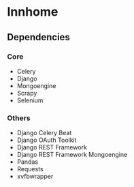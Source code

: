 # Innhome

## Dependencies
### Core
* Celery
* Django
* Mongoengine
* Scrapy
* Selenium
### Others
* Django Celery Beat
* Django OAuth Toolkit
* Django REST Framework
* Django REST Framework Mongoengine
* Pandas
* Requests
* xvfbwrapper